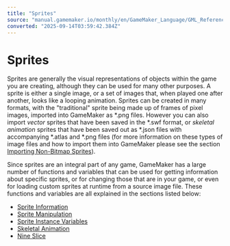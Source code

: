 ```yaml
---
title: "Sprites"
source: "manual.gamemaker.io/monthly/en/GameMaker_Language/GML_Reference/Asset_Management/Sprites/Sprites.htm"
converted: "2025-09-14T03:59:42.384Z"
---
```


# Sprites

Sprites are generally the visual representations of objects within the game you are creating, although they can be used for many other purposes. A sprite is either a single image, or a set of images that, when played one after another, looks like a looping animation. Sprites can be created in many formats, with the "traditional" sprite being made up of frames of pixel images, imported into GameMaker as \*.png files. However you can also import _vector_ sprites that have been saved in the \*.swf format, or _skeletal animation_ sprites that have been saved out as \*.json files with accompanying \*.atlas and \*.png files (for more information on these types of image files and how to import them into GameMaker please see the section [Importing Non-Bitmap Sprites](../../../../Settings/Texture_Information/Non-Bitmap_Sprites.md)).

Since sprites are an integral part of any game, GameMaker has a large number of functions and variables that can be used for getting information about specific sprites, or for changing those that are in your game, or even for loading custom sprites at runtime from a source image file. These functions and variables are all explained in the sections listed below:

-   [Sprite Information](Sprite_Information/Sprite_Information.md)
-   [Sprite Manipulation](Sprite_Manipulation/Sprite_Manipulation.md)
-   [Sprite Instance Variables](Sprite_Instance_Variables/Sprite_Instance_Variables.md)
-   [Skeletal Animation](Skeletal_Animation/Skeletal_Animation.md)
-   [Nine Slice](Nine_Slice_Functions.md)